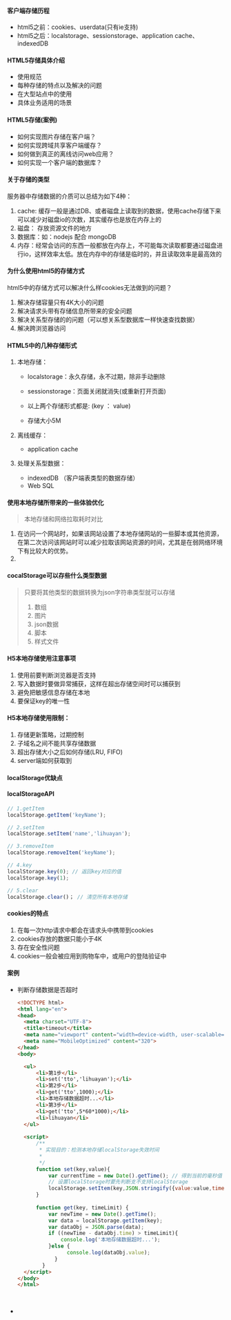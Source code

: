 #### 客户端存储历程

- html5之前：cookies、userdata(只有ie支持)
- html5之后：localstorage、sessionstorage、application cache、indexedDB



#### HTML5存储具体介绍

- 使用规范
- 每种存储的特点以及解决的问题
- 在大型站点中的使用
- 具体业务适用的场景




#### HTML5存储(案例)

- 如何实现图片存储在客户端？
- 如何实现跨域共享客户端缓存？
- 如何做到真正的离线访问web应用？
- 如何实现一个客户端的数据库？




#### 关于存储的类型

服务器中存储数据的介质可以总结为如下4种：

1. cache: 缓存一般是通过DB、或者磁盘上读取到的数据，使用cache存储下来可以减少对磁盘io的次数，其实缓存也是放在内存上的
2. 磁盘： 存放资源文件的地方
3. 数据库：如：nodejs 配合 mongoDB
4. 内存：经常会访问的东西一般都放在内存上，不可能每次读取都要通过磁盘进行io，这样效率太低。放在内存中的存储是临时的，并且读取效率是最高效的





#### 为什么使用html5的存储方式

html5中的存储方式可以解决什么样cookies无法做到的问题？

1. 解决存储容量只有4K大小的问题
2. 解决请求头带有存储信息所带来的安全问题
3. 解决关系型存储的的问题（可以想关系型数据库一样快速查找数据）
4. 解决跨浏览器访问





#### HTML5中的几种存储形式

1. 本地存储：

   - localstorage：永久存储，永不过期，除非手动删除

   - sessionstorage：页面关闭就消失(或重新打开页面)

   - 以上两个存储形式都是: (key ： value) 

   - 存储大小5M

2. 离线缓存：

   - application cache

3. 处理关系型数据：

   - indexedDB  （客户端表类型的数据存储）
   - Web SQL



#### 使用本地存储所带来的一些体验优化

> 本地存储和网络拉取耗时对比

1. 在访问一个网站时，如果该网站设置了本地存储网站的一些脚本或其他资源，在第二次访问该网站时可以减少拉取该网站资源的时间，尤其是在弱网络环境下有比较大的优势。
2. ​



#### cocalStorage可以存些什么类型数据

> 只要将其他类型的数据转换为json字符串类型就可以存储
>
> 1. 数组
> 2. 图片
> 3. json数据
> 4. 脚本
> 5. 样式文件



#### H5本地存储使用注意事项

1. 使用前要判断浏览器是否支持
2. 写入数据时要做异常捕获，这样在超出存储空间时可以捕获到
3. 避免把敏感信息存储在本地
4. 要保证key的唯一性




#### H5本地存储使用限制：

1. 存储更新策略，过期控制
2. 子域名之间不能共享存储数据
3. 超出存储大小之后如何存储(LRU, FIFO)
4. server端如何获取到



#### localStorage优缺点







#### localStorageAPI

```javascript
// 1.getItem 
localStorage.getItem('keyName');

// 2.setItem
localStorage.setItem('name','lihuayan');

// 3.removeItem
localStorage.removeItem('keyName');

// 4.key
localStorage.key(0); // 返回key对应的值
localStorage.key(1);

// 5.clear  
localStorage.clear()； // 清空所有本地存储
```



#### cookies的特点

1. 在每一次http请求中都会在请求头中携带到cookies
2. cookies存放的数据只能小于4K
3. 存在安全性问题
4. cookies一般会被应用到购物车中，或用户的登陆验证中 




#### 案例

- 判断存储数据是否超时

  ```html
  <!DOCTYPE html>
  <html lang="en">
  <head>
  	<meta charset="UTF-8">
  	<title>timeout</title>
  	<meta name="viewport" content="width=device-width, user-scalable=no, initial-scale=1.0, maximum-scale=1.0, minimum-scale=1.0">
  	<meta name="MobileOptimized" content="320">
  </head>
  <body>

  	<ul>
  		<li>第1步</li>
  		<li>set('tto','lihuayan');</li>
  		<li>第2步</li>
  		<li>get('tto',1000);</li>
  		<li>本地存储数据超时...</li>
  		<li>第3步</li>
  		<li>get('tto',5*60*1000);</li>
  		<li>lihuayan</li>
  	</ul>
  	
  	<script>
  		/**
  		 * 实现目的：检测本地存储localStorage失效时间
  		 *
  		 */
  		function set(key,value){
  			var currentTime = new Date().getTime();	// 得到当前的毫秒值
  			// 设置localStorage时要先判断支不支持localStorage
  			localStorage.setItem(key,JSON.stringify({value:value,time:currentTime}));
  		}
  		
  		function get(key, timeLimit) {
  		    var newTime = new Date().getTime();
  			var data = localStorage.getItem(key);
  			var dataObj = JSON.parse(data);
  			if ((newTime - dataObj.time) > timeLimit){
  			    console.log('本地存储数据超时...');
  			}else {
                  console.log(dataObj.value);
              }
          }
  	</script>
  </body>
  </html>
  ```

  ​

- ​